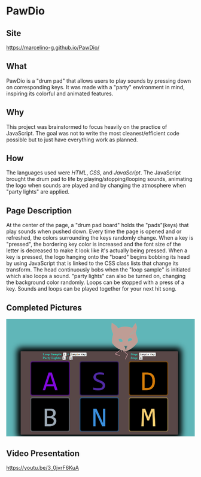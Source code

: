 # PawDio

## Site
  https://marcelino-g.github.io/PawDio/
  
## What
  PawDio is a "drum pad" that allows users to play sounds by pressing down on corresponding keys. It was made with a "party" environment in mind, inspiring its colorful and animated features.
  
## Why
  This project was brainstormed to focus heavily on the practice of JavaScript. The goal was not to write the most cleanest/efficient code possible but to just have everything work as planned.
  
## How
  The languages used were *HTML*, *CSS*, and *JavaScript*. The JavaScript brought the drum pad to life by playing/stopping/looping sounds, animating the logo when sounds are played and by changing the atmosphere when "party lights" are applied.
  
## Page Description
  At the center of the page, a "drum pad board" holds the "pads"(keys) that play sounds when pushed down. Every time the page is opened and or refreshed, the colors surrounding the keys randomly change. When a key is "pressed", the bordering key color is increased and the font size of the letter is decreased to make it look like it's actually being pressed. When a key is pressed, the logo hanging onto the "board" begins bobbing its head by using JavaScript that is linked to the CSS class lists that change its transform. The head continuously bobs when the "loop sample" is initiated which also loops a sound. "party lights" can also be turned on, changing the background color randomly. Loops can be stopped with a press of a key. Sounds and loops can be played together for your next hit song.
  
## Completed Pictures
  ![completed drum pad](./Rough%20draft%20and%20completed%20pics/PawDio2_final.png)
  
## Video Presentation
  https://youtu.be/3_0jvrF6KuA

